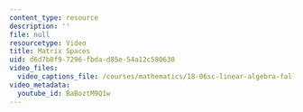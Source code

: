 ```yaml
---
content_type: resource
description: ''
file: null
resourcetype: Video
title: Matrix Spaces
uid: d6d7b8f9-7296-fbda-d85e-54a12c580630
video_files:
  video_captions_file: /courses/mathematics/18-06sc-linear-algebra-fall-2011/resource-index/matrix-spaces/BaBoztM9Q1w.vtt
video_metadata:
  youtube_id: BaBoztM9Q1w
---
```

